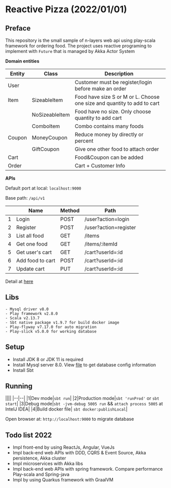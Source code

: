 # Reactive Pizza (2022/01/01)

## Preface

This repository is the small sample of n-layers web api using play-scala framework for ordering food. The project uses reactive programing to implement with `Future` that is managed by Akka Actor System

**Domain entities**

|Entity|Class|Description|
|---|---|---|
|User||Customer must be register/login before make an order|
|Item|SizeableItem|Food have size S or M or L. Choose one size and quantity to add  to cart|
||NoSizeableItem|Food have no size. Only choose quantity to add cart|
||ComboItem|Combo contains many foods|
|Coupon|MoneyCoupon|Reduce money by directly or percent|
||GiftCoupon|Give one other food to attach order|
|Cart||Food&Coupon can be added|
|Order||Cart + Customer Info|

**APIs**

Default port at local: `localhost:9000`

Base path: `/api/v1`

||Name|Method|Path|
|---|-----|------|------|
|1|Login|POST|/user?action=login|
|2|Register|POST|/user?action=register|
|3|List all food|GET|/items|
|4|Get one food|GET|/items/:itemId|
|5|Get user's cart|GET|/cart?userId=:id|
|6|Add food to cart|POST|/cart?userId=:id|
|7|Update cart|PUT|/cart?userId=:id|
Detail at [here]("src/resources/routes")

## Libs
```
- Mysql driver v8.0 
- Play framework v2.8.0
- Scala v2.13.7
- Sbt native package v1.9.7 for build docker image
- Play-flyway v7.17.0 for auto migration
- Play-slick v5.0.0 for working database
```

## Setup
- Install JDK 8 or JDK 11 is required
- Install Mysql server 8.0. View [file]("src/resources/application.conf") to get database config information
- Install Sbt

## Running

||||
|--|--|
|1|Dev mode|`sbt run`|
|2|Production mode|`sbt 'runProd'` or `sbt start`|
|3|Debug mode|`sbt -jvm-debug 5005 run` && `attach process 5005` at InteIJ IDEA|
|4|Build docker file| `sbt docker:publishLocal`|

Open browser at: `http://localhost:9000` to migrate database

## Todo list 2022
- Impl front-end by using ReactJs, Angular, VueJs
- Impl back-end web APIs with DDD, CQRS & Event Source, Akka persistence, Akka cluster
- Impl microservices with Akka libs
- Impl back-end web APIs with spring framework. Compare performance Play-scala and Spring-java
- Impl by using Quarkus framework with GraalVM


